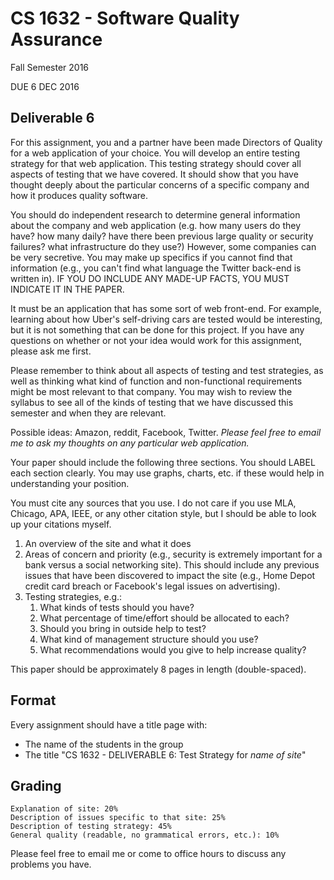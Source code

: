 # CS 1632 - Software Quality Assurance
Fall Semester 2016

DUE 6 DEC 2016

## Deliverable 6

For this assignment, you and a partner have been made Directors of Quality for a web application of your choice.  You will develop an entire testing strategy for that web application.  This testing strategy should cover all aspects of testing that we have covered.  It should show that you have thought deeply about the particular concerns of a specific company and how it produces quality software.

You should do independent research to determine general information about the company and web application (e.g. how many users do they have?  how many daily?  have there been previous large quality or security failures?  what infrastructure do they use?)  However, some companies can be very secretive.  You may make up specifics if you cannot find that information (e.g., you can't find  what language the Twitter back-end is written in).  IF YOU DO INCLUDE ANY MADE-UP FACTS, YOU MUST INDICATE IT IN THE PAPER.

It must be an application that has some sort of web front-end.  For example, learning about how Uber's self-driving cars are tested would be interesting, but it is not something that can be done for this project.  If you have any questions on whether or not your idea would work for this assignment, please ask me first.

Please remember to think about all aspects of testing and test strategies, as well as thinking what kind of function and non-functional requirements might be most relevant to that company.  You may wish to review the syllabus to see all of the kinds of testing that we have discussed this semester and when they are relevant.

Possible ideas: Amazon, reddit, Facebook, Twitter.  _Please feel free to email me to ask my thoughts on any particular web application._

Your paper should include the following three sections.  You should LABEL each section clearly.  You may use graphs, charts, etc. if these would help in understanding your position.

You must cite any sources that you use.  I do not care if you use MLA, Chicago, APA, IEEE, or any other citation style, but I should be able to look up your citations myself.

1. An overview of the site and what it does
2. Areas of concern and priority (e.g., security is extremely important for a bank versus a social networking site).  This should include any previous issues that have been discovered to impact the site (e.g., Home Depot credit card breach or Facebook's legal issues on advertising).
3. Testing strategies, e.g.:
   1. What kinds of tests should you have?
   2. What percentage of time/effort should be allocated to each?
   3. Should you bring in outside help to test?
   4. What kind of management structure should you use?
   5. What recommendations would you give to help increase quality?

This paper should be approximately 8 pages in length (double-spaced).

## Format
Every assignment should have a title page with:
* The name of the students in the group
* The title "CS 1632 - DELIVERABLE 6: Test Strategy for *name of site*"

## Grading
```
Explanation of site: 20%
Description of issues specific to that site: 25%
Description of testing strategy: 45%
General quality (readable, no grammatical errors, etc.): 10%
```

Please feel free to email me or come to office hours to discuss any problems you have. 
 
